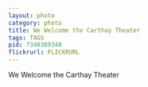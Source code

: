 ```yaml
---
layout: photo
category: photo
title: We Welcome the Carthay Theater
tags: TAGS
pid: 7340389340
flickrurl: FLICKRURL
---
```


We Welcome the Carthay Theater
